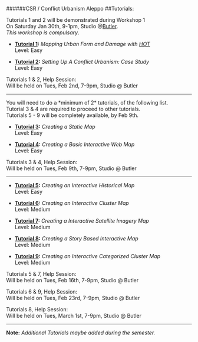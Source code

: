 ######CSR / Conflict Urbanism Aleppo
##Tutorials:

Tutorials 1 and 2 will be demonstrated during Workshop 1</br>
On Saturday Jan 30th, 9-1pm, Studio @[Butler](https://studio.cul.columbia.edu).</br>
*This workshop is compulsary*.

+ **[Tutorial 1](/Tutorials/Tutorial01/README.md):** 
*Mapping Urban Form and Damage with [HOT](http://hotosm.org)* </br>
Level: Easy

+ **[Tutorial 2](/Tutorials/Tutorial02/README.md):** 
*Setting Up A Conflict Urbanism: Case Study*</br>
Level: Easy

Tutorials 1 & 2, Help Session:</br>
Will be held on Tues, Feb 2nd, 7-9pm, Studio @ Butler

<hr/>
You will need to do a *minimum of 2* tutorials, of the following list. </br>
Tutorial 3 & 4 are required to proceed to other tutorials.</br>
Tutorials 5 - 9 will be completely available, by Feb 9th.</br>


+ **[Tutorial 3](/Tutorials/Tutorial03/README.md):** 
*Creating a Static Map*</br>
Level: Easy

+ **[Tutorial 4](/Tutorials/Tutorial04/README.md):** 
*Creating a Basic Interactive Web Map*</br>
Level: Easy

Tutorials 3 & 4, Help Session:</br>
Will be held on Tues, Feb 9th, 7-9pm, Studio @ Butler</br>

<hr/>

+ **[Tutorial 5](/Tutorials/Tutorial05/README.md):** 
*Creating an Interactive Historical Map*</br>
Level: Easy

+ **[Tutorial 6](/Tutorials/Tutorial06/README.md):** 
*Creating an Interactive Cluster Map*</br>
Level: Medium

+ **[Tutorial 7](/Tutorials/Tutorial07/README.md):** 
*Creating a Interactive Satellite Imagery Map*</br>
Level: Medium

+ **[Tutorial 8](/Tutorials/Tutorial08/README.md):** 
*Creating a Story Based Interactive Map*</br>
Level: Medium

+ **[Tutorial 9](/Tutorials/Tutorial09/README.md):** 
*Creating an Interactive Categorized Cluster Map*</br>
Level: Medium

Tutorials 5 & 7, Help Session:</br>
Will be held on Tues, Feb 16th, 7-9pm, Studio @ Butler

Tutorials 6 & 9, Help Session:</br>
Will be held on Tues, Feb 23rd, 7-9pm, Studio @ Butler

Tutorials 8, Help Session:</br>
Will be held on Tues, March 1st, 7-9pm, Studio @ Butler

<hr/>

**Note:**
*Additional Tutorials maybe added during the semester.*
